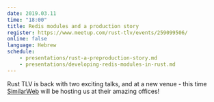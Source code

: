 ```yaml
---
date: 2019.03.11
time: "18:00"
title: Redis modules and a production story
register: https://www.meetup.com/rust-tlv/events/259099506/
online: false
language: Hebrew
schedule:
    - presentations/rust-a-preproduction-story.md
    - presentations/developing-redis-modules-in-rust.md
---
```


Rust TLV is back with two exciting talks, and at a new venue - this time [SimilarWeb](https://www.similarweb.com/) will be hosting us at their amazing offices!


